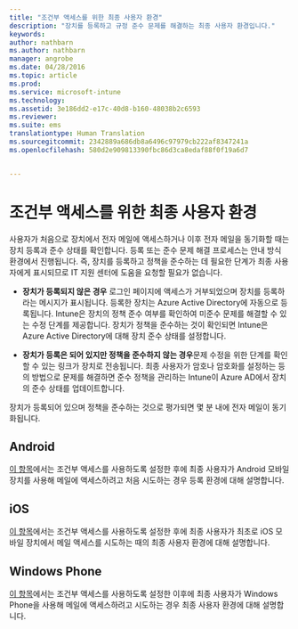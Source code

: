```yaml
---
title: "조건부 액세스를 위한 최종 사용자 환경"
description: "장치를 등록하고 규정 준수 문제를 해결하는 최종 사용자 환경입니다."
keywords: 
author: nathbarn
ms.author: nathbarn
manager: angrobe
ms.date: 04/28/2016
ms.topic: article
ms.prod: 
ms.service: microsoft-intune
ms.technology: 
ms.assetid: 3e186dd2-e17c-40d8-b160-48038b2c6593
ms.reviewer: 
ms.suite: ems
translationtype: Human Translation
ms.sourcegitcommit: 2342889a686db8a6496c97979cb222af8347241a
ms.openlocfilehash: 580d2e909813390fbc86d3ca8edaf88f0f19a6d7


---
```


# <a name="end-user-experience-of-conditional-access"></a>조건부 액세스를 위한 최종 사용자 환경
사용자가 처음으로 장치에서 전자 메일에 액세스하거나 이후 전자 메일을 동기화할 때는 장치 등록과 준수 상태를 확인합니다. 등록 또는 준수 문제 해결 프로세스는 안내 방식 환경에서 진행됩니다. 즉, 장치를 등록하고 정책을 준수하는 데 필요한 단계가 최종 사용자에게 표시되므로 IT 지원 센터에 도움을 요청할 필요가 없습니다.

-   **장치가 등록되지 않은 경우** 로그인 페이지에 액세스가 거부되었으며 장치를 등록하라는 메시지가 표시됩니다. 등록한 장치는 Azure Active Directory에 자동으로 등록됩니다. Intune은 장치의 정책 준수 여부를 확인하여 미준수 문제를 해결할 수 있는 수정 단계를 제공합니다. 장치가 정책을 준수하는 것이 확인되면 Intune은 Azure Active Directory에 대해 장치 준수 상태를 설정합니다.

-   **장치가 등록은 되어 있지만 정책을 준수하지 않는 경우**문제 수정을 위한 단계를 확인할 수 있는 링크가 장치로 전송됩니다. 최종 사용자가 암호나 암호화를 설정하는 등의 방법으로 문제를 해결하면 준수 정책을 관리하는 Intune이 Azure AD에서 장치의 준수 상태를 업데이트합니다.

장치가 등록되어 있으며 정책을 준수하는 것으로 평가되면 몇 분 내에 전자 메일이 동기화됩니다.

## <a name="android"></a>Android

[이 항목](end-user-experience-conditional-access-android.md)에서는 조건부 액세스를 사용하도록 설정한 후에 최종 사용자가 Android 모바일 장치를 사용해 메일에 액세스하려고 처음 시도하는 경우 등록 환경에 대해 설명합니다.

## <a name="ios"></a>iOS

[이 항목](end-user-experience-conditional-access-ios.md)에서는 조건부 액세스를 사용하도록 설정한 후에 최종 사용자가 최초로 iOS 모바일 장치에서 메일 액세스를 시도하는 때의 최종 사용자 환경에 대해 설명합니다.

## <a name="windows-phone"></a>Windows Phone

[이 항목](end-user-experience-conditional-access-winphone.md)에서는 조건부 액세스를 사용하도록 설정한 이후에 최종 사용자가 Windows Phone을 사용해 메일에 액세스하려고 시도하는 경우 최종 사용자 환경에 대해 설명합니다.



<!--HONumber=Jan17_HO1-->


